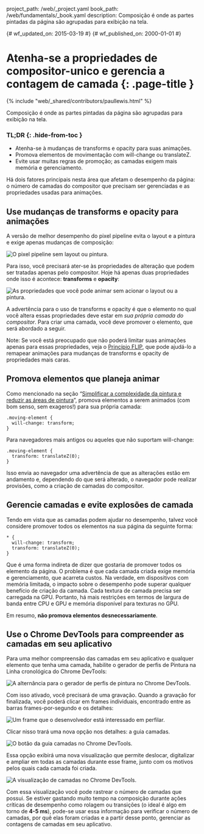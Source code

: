 project_path: /web/_project.yaml
book_path: /web/fundamentals/_book.yaml
description: Composição é onde as partes pintadas da página são agrupadas para exibição na tela.


{# wf_updated_on: 2015-03-19 #}
{# wf_published_on: 2000-01-01 #}

# Atenha-se a propriedades de compositor-unico e gerencia a contagem de camada {: .page-title }

{% include "web/_shared/contributors/paullewis.html" %}


Composição é onde as partes pintadas da página são agrupadas para exibição na tela.

### TL;DR {: .hide-from-toc }
- Atenha-se à mudanças de transforms e opacity para suas animações.
- Promova elementos de movimentação com will-change ou translateZ.
- Evite usar muitas regras de promoção; as camadas exigem mais memória e gerenciamento.


Há dois fatores principais nesta área que afetam o desempenho da página: o número de camadas do compositor que precisam ser gerenciadas e as propriedades usadas para animações.

## Use mudanças de transforms e opacity para animações
A versão de melhor desempenho do pixel pipeline evita o layout e a pintura e exige apenas mudanças de composição:

<img src="images/stick-to-compositor-only-properties-and-manage-layer-count/frame-no-layout-paint.jpg"  alt="O pixel pipeline sem layout ou pintura.">

Para isso, você precisará ater-se às propriedades de alteração que podem ser tratadas apenas pelo compositor. Hoje há apenas duas propriedades onde isso é acontece: **transforms** e **opacity**:

<img src="images/stick-to-compositor-only-properties-and-manage-layer-count/safe-properties.jpg"  alt="As propriedades que você pode animar sem acionar o layout ou a pintura.">

A advertência para o uso de transforms e opacity é que o elemento no qual você altera essas propriedades deve estar em _sua própria camada do compositor_. Para criar uma camada, você deve promover o elemento, que será abordado a seguir.

Note: Se você está preocupado que não poderá limitar suas animações apenas para essas propriedades, veja o <a href='http://aerotwist.com/blog/flip-your-animations'>Princípio FLIP</a>, que pode ajudá-lo a remapear animações para mudanças de transforms e opacity de propriedades mais caras.

## Promova elementos que planeja animar

Como mencionado na seção “[Simplificar a complexidade da pintura e reduzir as áreas de pintura](simplify-paint-complexity-and-reduce-paint-areas)”, promova elementos a serem animados (com bom senso, sem exageros!) para sua própria camada:


    .moving-element {
      will-change: transform;
    }
    

Para navegadores mais antigos ou aqueles que não suportam will-change:


    .moving-element {
      transform: translateZ(0);
    }
    

Isso envia ao navegador uma advertência de que as alterações estão em andamento e, dependendo do que será alterado, o navegador pode realizar provisões, como a criação de camadas do compositor.

## Gerencie camadas e evite explosões de camada

Tendo em vista que as camadas podem ajudar no desempenho, talvez você considere promover todos os elementos na sua página da seguinte forma:


    * {
      will-change: transform;
      transform: translateZ(0);
    }
    

Que é uma forma indireta de dizer que gostaria de promover todos os elemento da página. O problema é que cada camada criada exige memória e gerenciamento, que acarreta custos. Na verdade, em dispositivos com memória limitada, o impacto sobre o desempenho pode superar qualquer benefício de criação da camada. Cada textura de camada precisa ser carregada na GPU. Portanto, há mais restrições em termos de largura de banda entre CPU e GPU e memória disponível para texturas no GPU.

Em resumo, **não promova elementos desnecessariamente**.

## Use o Chrome DevTools para compreender as camadas em seu aplicativo

Para uma melhor compreensão das camadas em seu aplicativo e qualquer elemento que tenha uma camada, habilite o gerador de perfis de Pintura na Linha cronológica do Chrome DevTools:

<img src="images/stick-to-compositor-only-properties-and-manage-layer-count/paint-profiler.jpg"  alt="A alternância para o gerador de perfis de pintura no Chrome DevTools.">

Com isso ativado, você precisará de uma gravação. Quando a gravação for finalizada, você poderá clicar em frames individuais, encontrado entre as barras frames-por-segundo e os detalhes:

<img src="images/stick-to-compositor-only-properties-and-manage-layer-count/frame-of-interest.jpg"  alt="Um frame que o desenvolvedor está interessado em perfilar.">

Clicar nisso trará uma nova opção nos detalhes: a guia camadas.

<img src="images/stick-to-compositor-only-properties-and-manage-layer-count/layer-tab.jpg"  alt="O botão da guia camadas no Chrome DevTools.">

Essa opção exibirá uma nova visualização que permite deslocar, digitalizar e ampliar em todas as camadas durante esse frame, junto com os motivos pelos quais cada camada foi criada.

<img src="images/stick-to-compositor-only-properties-and-manage-layer-count/layer-view.jpg"  alt="A visualização de camadas no Chrome DevTools.">

Com essa visualização você pode rastrear o número de camadas que possui. Se estiver gastando muito tempo na composição durante ações críticas de desempenho como rolagem ou transições (o ideal é algo em torno de **4-5 ms**), pode-se usar essa informação para verificar o número de camadas, por quê elas foram criadas e a partir desse ponto, gerenciar as contagens de camadas em seu aplicativo.


